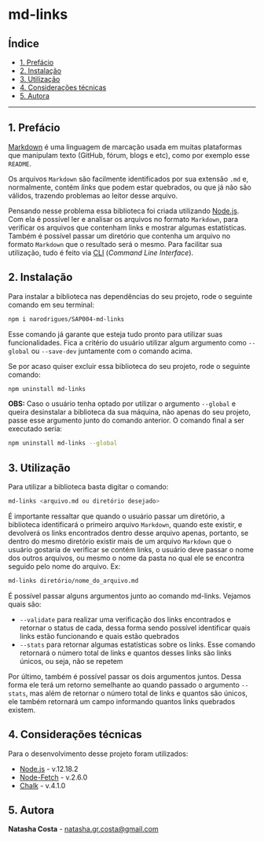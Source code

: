 # md-links

## Índice

* [1. Prefácio](#1-prefácio)
* [2. Instalação](#2-instalação)
* [3. Utilização](#3-utilização)
* [4. Considerações técnicas](#4-considerações-técnicas)
* [5. Autora](#5-autora)

***

## 1. Prefácio

[Markdown](https://pt.wikipedia.org/wiki/Markdown) é uma linguagem de marcação usada em muitas plataformas que manipulam texto (GitHub, fórum, blogs e etc), como por exemplo esse `README`.

Os arquivos `Markdown` são facilmente identificados por sua extensão `.md` e, normalmente, contém _links_ que podem estar
quebrados, ou que já não são válidos, trazendo problemas ao leitor desse arquivo.

Pensando nesse problema essa biblioteca foi criada utilizando [Node.js](https://nodejs.org/). Com ela é possível ler e analisar os arquivos no formato `Markdown`, para verificar os arquivos que contenham links e mostrar algumas estatísticas. Também é possível passar um diretório que contenha um arquivo no formato `Markdown` que o resultado será o mesmo.
Para facilitar sua utilização, tudo é feito via [CLI](https://www.w3schools.com/whatis/whatis_cli.asp) (_Command Line Interface_).


## 2. Instalação

Para instalar a biblioteca nas dependências do seu projeto, rode o seguinte comando em seu terminal:

```sh
npm i narodrigues/SAP004-md-links
``` 

Esse comando já garante que esteja tudo pronto para utilizar suas funcionalidades. Fica a critério do usuário utilizar algum argumento como `--global` ou `--save-dev` juntamente com o comando acima.

Se por acaso quiser excluir essa biblioteca do seu projeto, rode o seguinte comando:

```sh
npm uninstall md-links
``` 

**OBS:** Caso o usuário tenha optado por utilizar o argumento `--global` e queira desinstalar a biblioteca da sua máquina, não apenas do seu projeto, passe esse argumento junto do comando anterior. O comando final a ser executado seria:

```sh
npm uninstall md-links --global
``` 

## 3. Utilização

Para utilizar a biblioteca basta digitar o comando:

```sh
md-links <arquivo.md ou diretório desejado>
``` 

É importante ressaltar que quando o usuário passar um diretório, a biblioteca identificará o primeiro arquivo `Markdown`, quando este existir, e devolverá os links encontrados dentro desse arquivo apenas, portanto, se dentro do mesmo diretório existir mais de um arquivo `Markdown` que o usuário gostaria de verificar se contém links, o usuário deve passar o nome dos outros arquivos, ou mesmo o nome da pasta no qual ele se encontra seguido pelo nome do arquivo. Ex:

```sh
md-links diretório/nome_do_arquivo.md
``` 

É possível passar alguns argumentos junto ao comando md-links. Vejamos quais são:

* `--validate` para realizar uma verificação dos links encontrados e retornar o status de cada, dessa forma sendo possível identificar quais links estão funcionando e quais estão quebrados
* `--stats` para retornar algumas estatísticas sobre os links. Esse comando retornará o número total de links e quantos desses links são links únicos, ou seja, não se repetem

Por último, também é possível passar os dois argumentos juntos. Dessa forma ele terá um retorno semelhante ao quando passado o argumento `--stats`, mas além de retornar o número total de links e quantos são únicos, ele também retornará um campo informando quantos links quebrados existem.


## 4. Considerações técnicas

Para o desenvolvimento desse projeto foram utilizados:

* [Node.js](https://nodejs.org/en/) - v.12.18.2
* [Node-Fetch](https://www.npmjs.com/package/node-fetch) - v.2.6.0
* [Chalk](https://www.npmjs.com/package/chalk) - v.4.1.0


## 5. Autora

**Natasha Costa** - natasha.gr.costa@gmail.com
